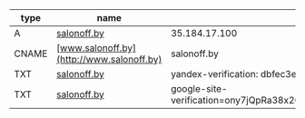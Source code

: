 | type   | name                                      | content                                                              |
|--------|-------------------------------------------|----------------------------------------------------------------------|
| A      | [salonoff.by](http://salonoff.by)         | 35.184.17.100                                                        |
| CNAME  | [www.salonoff.by](http://www.salonoff.by) | salonoff.by                                                          |
| TXT    | [salonoff.by](http://salonoff.by)         | yandex-verification: dbfec3e9fcd226ac                                |
| TXT    | [salonoff.by](http://salonoff.by)         | google-site-verification=ony7jQpRa38x2OTHQj9qVBR0sFFDXYjMJYKJuw4tEVo |